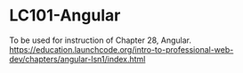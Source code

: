 # LC101-Angular
To be used for instruction of Chapter 28, Angular.  https://education.launchcode.org/intro-to-professional-web-dev/chapters/angular-lsn1/index.html
